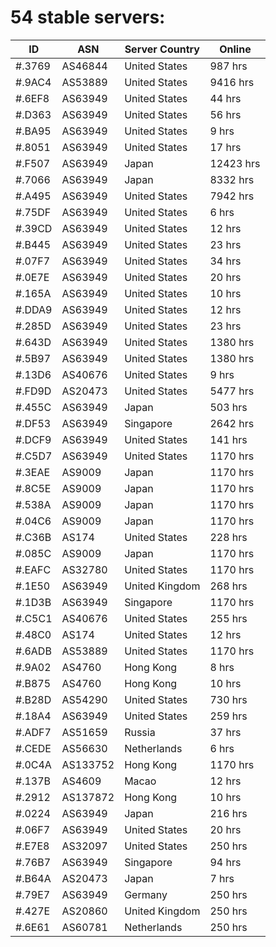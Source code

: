 # 54 stable servers:

| ID | ASN | Server Country | Online |
| ------ | ------ | ------ | ------ |
| #.3769 | AS46844 | United States | 987 hrs |
| #.9AC4 | AS53889 | United States | 9416 hrs |
| #.6EF8 | AS63949 | United States | 44 hrs |
| #.D363 | AS63949 | United States | 56 hrs |
| #.BA95 | AS63949 | United States | 9 hrs |
| #.8051 | AS63949 | United States | 17 hrs |
| #.F507 | AS63949 | Japan | 12423 hrs |
| #.7066 | AS63949 | Japan | 8332 hrs |
| #.A495 | AS63949 | United States | 7942 hrs |
| #.75DF | AS63949 | United States | 6 hrs |
| #.39CD | AS63949 | United States | 12 hrs |
| #.B445 | AS63949 | United States | 23 hrs |
| #.07F7 | AS63949 | United States | 34 hrs |
| #.0E7E | AS63949 | United States | 20 hrs |
| #.165A | AS63949 | United States | 10 hrs |
| #.DDA9 | AS63949 | United States | 12 hrs |
| #.285D | AS63949 | United States | 23 hrs |
| #.643D | AS63949 | United States | 1380 hrs |
| #.5B97 | AS63949 | United States | 1380 hrs |
| #.13D6 | AS40676 | United States | 9 hrs |
| #.FD9D | AS20473 | United States | 5477 hrs |
| #.455C | AS63949 | Japan | 503 hrs |
| #.DF53 | AS63949 | Singapore | 2642 hrs |
| #.DCF9 | AS63949 | United States | 141 hrs |
| #.C5D7 | AS63949 | United States | 1170 hrs |
| #.3EAE | AS9009 | Japan | 1170 hrs |
| #.8C5E | AS9009 | Japan | 1170 hrs |
| #.538A | AS9009 | Japan | 1170 hrs |
| #.04C6 | AS9009 | Japan | 1170 hrs |
| #.C36B | AS174 | United States | 228 hrs |
| #.085C | AS9009 | Japan | 1170 hrs |
| #.EAFC | AS32780 | United States | 1170 hrs |
| #.1E50 | AS63949 | United Kingdom | 268 hrs |
| #.1D3B | AS63949 | Singapore | 1170 hrs |
| #.C5C1 | AS40676 | United States | 255 hrs |
| #.48C0 | AS174 | United States | 12 hrs |
| #.6ADB | AS53889 | United States | 1170 hrs |
| #.9A02 | AS4760 | Hong Kong | 8 hrs |
| #.B875 | AS4760 | Hong Kong | 10 hrs |
| #.B28D | AS54290 | United States | 730 hrs |
| #.18A4 | AS63949 | United States | 259 hrs |
| #.ADF7 | AS51659 | Russia | 37 hrs |
| #.CEDE | AS56630 | Netherlands | 6 hrs |
| #.0C4A | AS133752 | Hong Kong | 1170 hrs |
| #.137B | AS4609 | Macao | 12 hrs |
| #.2912 | AS137872 | Hong Kong | 10 hrs |
| #.0224 | AS63949 | Japan | 216 hrs |
| #.06F7 | AS63949 | United States | 20 hrs |
| #.E7E8 | AS32097 | United States | 250 hrs |
| #.76B7 | AS63949 | Singapore | 94 hrs |
| #.B64A | AS20473 | Japan | 7 hrs |
| #.79E7 | AS63949 | Germany | 250 hrs |
| #.427E | AS20860 | United Kingdom | 250 hrs |
| #.6E61 | AS60781 | Netherlands | 250 hrs |

